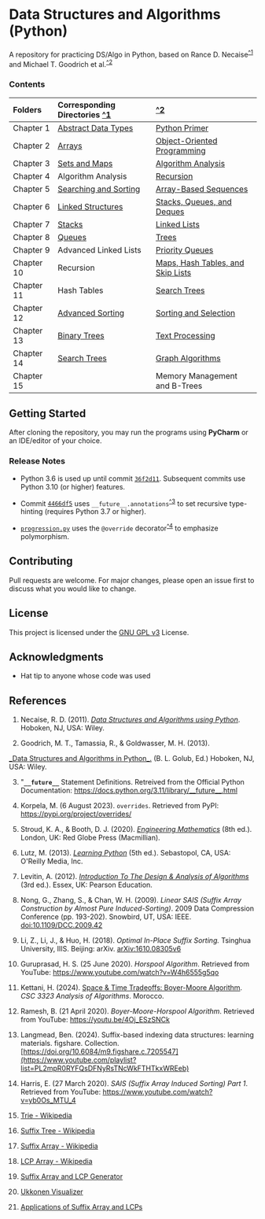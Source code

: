 # Data Structures and Algorithms (Python)

A repository for practicing DS/Algo in Python, based on 
Rance D. Necaise<sup>[^1](#Ran11)</sup> and Michael T. Goodrich et al.<sup>[^2](#Mic13)</sup>   

### Contents

| Folders    | Corresponding Directories            [^1](#Ran11) | [^2](#Mic13)                                            |
|:-----------|:--------------------------------------------------|:--------------------------------------------------------|
| Chapter 1  | [Abstract Data Types](RDNecaise/Chapter1)         | [Python Primer](Goodrich/Chapter1)                      |
| Chapter 2  | [Arrays](RDNecaise/Chapter2)                      | [Object-Oriented Programming](Goodrich/Chapter2)        |
| Chapter 3  | [Sets and Maps](RDNecaise/Chapter3)               | [Algorithm Analysis](Goodrich/Chapter3)                 |
| Chapter 4  | Algorithm Analysis                                | [Recursion](Goodrich/Chapter4)                          |
| Chapter 5  | [Searching and Sorting](RDNecaise/Chapter5)       | [Array-Based Sequences](Goodrich/Chapter5)              |
| Chapter 6  | [Linked Structures](RDNecaise/Chapter6)           | [Stacks, Queues, and Deques](Goodrich/Chapter6)         |
| Chapter 7  | [Stacks](RDNecaise/Chapter7)                      | [Linked Lists](Goodrich/Chapter7)                       |
| Chapter 8  | [Queues](RDNecaise/Chapter8)                      | [Trees](Goodrich/Chapter8)                              |
| Chapter 9  | Advanced Linked Lists                             | [Priority Queues](Goodrich/Chapter9)                    |
| Chapter 10 | Recursion                                         | [Maps, Hash Tables, and Skip Lists](Goodrich/Chapter10) |
| Chapter 11 | Hash Tables                                       | [Search Trees](Goodrich/Chapter11)                      |
| Chapter 12 | [Advanced Sorting](RDNecaise/Chapter12)           | [Sorting and Selection](Goodrich/Chapter12)             |
| Chapter 13 | [Binary Trees](RDNecaise/Chapter13)               | [Text Processing](Goodrich/Chapter13)                   |
| Chapter 14 | [Search Trees](RDNecaise/Chapter14)               | [Graph Algorithms](Goodrich/Chapter14)                  |
| Chapter 15 |                                                   | Memory Management and B-Trees                           |

## Getting Started

After cloning the repository, you may run the programs using **PyCharm** or an IDE/editor of your choice. 

### Release Notes

- Python 3.6 is used up until commit [`36f2d11`](https://github.com/awwalm/DSAlgoPy/commit/36f2d11). 
Subsequent commits use Python 3.10 (or higher) features.

- Commit [`4466df5`](https://github.com/awwalm/DSAlgoPy/commit/4466df5) uses `__future__.annotations`<sup>[^3](#Ofpy3)</sup> 
to set recursive type-hinting (requires Python 3.7 or higher).

- [`progression.py`](Goodrich/Chapter2/progression.py) uses the `@override` decorator<sup>[^4](#Kor23)</sup> to emphasize polymorphism.

## Contributing

Pull requests are welcome. For major changes, please open an issue first to discuss what you would like to change.

## License

This project is licensed under the [GNU GPL v3](https://choosealicense.com/licenses/gpl-3.0/) License.

## Acknowledgments

* Hat tip to anyone whose code was used

## References

1. Necaise, R. D. (2011). <a id="Ran11" href="https://www.amazon.com/Data-Structures-Algorithms-Using-Python/dp/0470618299">
_Data Structures and Algorithms using Python_</a>. Hoboken, NJ, USA: Wiley.

2. Goodrich, M. T., Tamassia, R., & Goldwasser, M. H. (2013). 
<a id="Mic13" href="https://www.wiley.com/en-us/Data+Structures+and+Algorithms+in+Python-p-9781118290279">
_Data Structures and Algorithms in Python_.</a> (B. L. Golub, Ed.) Hoboken, NJ, USA: Wiley.

3. <span id="Ofpy3">"**`__future__`** Statement Definitions. Retreived from the Official Python Documentation: </span> 
https://docs.python.org/3.11/library/__future__.html

4. <span id="Kor23">Korpela, M. (6 August 2023). `overrides`</span>. Retrieved from PyPI: https://pypi.org/project/overrides/

5. Stroud, K. A., & Booth, D. J. (2020). [_Engineering Mathematics_](
https://www.amazon.com/Engineering-Mathematics-K-Stroud/dp/1352010275) (8th ed.). 
London, UK: Red Globe Press (Macmillian).

6. Lutz, M. (2013). [_Learning Python_](https://www.oreilly.com/library/view/learning-python-5th/9781449355722/) 
(5th ed.). Sebastopol, CA, USA: O'Reilly Media, Inc.

7. Levitin, A. (2012). [_Introduction To The Design & Analysis of Algorithms_](
https://www.amazon.com/Introduction-Design-Analysis-Algorithms-3rd/dp/0132316811) (3rd ed.). 
Essex, UK: Pearson Education.

8. Nong, G., Zhang, S., & Chan, W. H. (2009). _Linear SAIS (Suffix Array Construction by Almost Pure Induced-Sorting)_. 
2009 Data Compression Conference (pp. 193-202). Snowbird, UT, USA: IEEE. 
[doi:10.1109/DCC.2009.42](https://ieeexplore.ieee.org/document/4976463)

9. Li, Z., Li, J., & Huo, H. (2018). _Optimal In-Place Suffix Sorting._ Tsinghua University, IIIS. 
Beijing: arXiv. [arXiv:1610.08305v6](https://arxiv.org/abs/1610.08305)

10. Guruprasad, H. S. (25 June 2020). _Horspool Algorithm_. 
Retrieved from YouTube: https://www.youtube.com/watch?v=W4h6555g5qo

11. Kettani, H. (2024). [Space & Time Tradeoffs: Boyer-Moore Algorithm](
https://www.collegesidekick.com/study-docs/4797428). _CSC 3323 Analysis of Algorithms_. Morocco.

12. Ramesh, B. (21 April 2020). _Boyer-Moore-Horspool Algorithm_.
Retrieved from YouTube: https://youtu.be/4Oj_ESzSNCk

13. Langmead, Ben. (2024). Suffix-based indexing data structures: learning materials. figshare. Collection. 
[https://doi.org/10.6084/m9.figshare.c.7205547](https://www.youtube.com/playlist?list=PL2mpR0RYFQsDFNyRsTNcWkFTHTkxWREeb)

14. Harris, E. (27 March 2020). _SAIS (Suffix Array Induced Sorting) Part 1_.
Retrieved from YouTube: https://www.youtube.com/watch?v=yb0Os_MTU_4

15. [Trie - Wikipedia](https://en.wikipedia.org/wiki/Trie)

16. [Suffix Tree - Wikipedia](https://en.wikipedia.org/wiki/Suffix_tree)

17. [Suffix Array - Wikipedia](https://en.wikipedia.org/wiki/Suffix_array)

18. [LCP Array - Wikipedia](https://en.wikipedia.org/wiki/LCP_array)

19. [Suffix Array and LCP Generator](https://visualgo.net/en/suffixarray)

20. [Ukkonen Visualizer](http://brenden.github.io/ukkonen-animation/)

21. [Applications of Suffix Array and LCPs](https://mediathek.hhu.de/watch/b4d092e2-06ba-4786-abe4-7ffc614b2244#)
